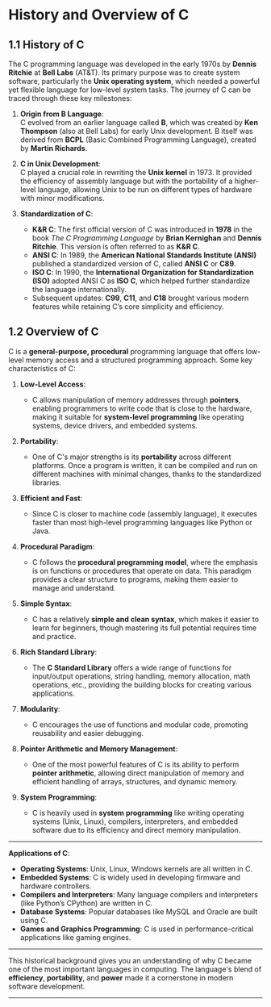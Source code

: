# **History and Overview of C**

## **1.1 History of C**

The C programming language was developed in the early 1970s by **Dennis Ritchie** at **Bell Labs** (AT&T). Its primary purpose was to create system software, particularly the **Unix operating system**, which needed a powerful yet flexible language for low-level system tasks. The journey of C can be traced through these key milestones:

1. **Origin from B Language**:  
   C evolved from an earlier language called **B**, which was created by **Ken Thompson** (also at Bell Labs) for early Unix development. B itself was derived from **BCPL** (Basic Combined Programming Language), created by **Martin Richards**.
2. **C in Unix Development**:  
   C played a crucial role in rewriting the **Unix kernel** in 1973. It provided the efficiency of assembly language but with the portability of a higher-level language, allowing Unix to be run on different types of hardware with minor modifications.

3. **Standardization of C**:
   - **K&R C**: The first official version of C was introduced in **1978** in the book _The C Programming Language_ by **Brian Kernighan** and **Dennis Ritchie**. This version is often referred to as **K&R C**.
   - **ANSI C**: In 1989, the **American National Standards Institute (ANSI)** published a standardized version of C, called **ANSI C** or **C89**.
   - **ISO C**: In 1990, the **International Organization for Standardization (ISO)** adopted ANSI C as **ISO C**, which helped further standardize the language internationally.
   - Subsequent updates: **C99**, **C11**, and **C18** brought various modern features while retaining C’s core simplicity and efficiency.

## **1.2 Overview of C**

C is a **general-purpose, procedural** programming language that offers low-level memory access and a structured programming approach. Some key characteristics of C:

1. **Low-Level Access**:

   - C allows manipulation of memory addresses through **pointers**, enabling programmers to write code that is close to the hardware, making it suitable for **system-level programming** like operating systems, device drivers, and embedded systems.

2. **Portability**:

   - One of C's major strengths is its **portability** across different platforms. Once a program is written, it can be compiled and run on different machines with minimal changes, thanks to the standardized libraries.

3. **Efficient and Fast**:

   - Since C is closer to machine code (assembly language), it executes faster than most high-level programming languages like Python or Java.

4. **Procedural Paradigm**:
   - C follows the **procedural programming model**, where the emphasis is on functions or procedures that operate on data. This paradigm provides a clear structure to programs, making them easier to manage and understand.
5. **Simple Syntax**:

   - C has a relatively **simple and clean syntax**, which makes it easier to learn for beginners, though mastering its full potential requires time and practice.

6. **Rich Standard Library**:

   - The **C Standard Library** offers a wide range of functions for input/output operations, string handling, memory allocation, math operations, etc., providing the building blocks for creating various applications.

7. **Modularity**:

   - C encourages the use of functions and modular code, promoting reusability and easier debugging.

8. **Pointer Arithmetic and Memory Management**:

   - One of the most powerful features of C is its ability to perform **pointer arithmetic**, allowing direct manipulation of memory and efficient handling of arrays, structures, and dynamic memory.

9. **System Programming**:
   - C is heavily used in **system programming** like writing operating systems (Unix, Linux), compilers, interpreters, and embedded software due to its efficiency and direct memory manipulation.

---

**Applications of C**:

- **Operating Systems**: Unix, Linux, Windows kernels are all written in C.
- **Embedded Systems**: C is widely used in developing firmware and hardware controllers.
- **Compilers and Interpreters**: Many language compilers and interpreters (like Python’s CPython) are written in C.
- **Database Systems**: Popular databases like MySQL and Oracle are built using C.
- **Games and Graphics Programming**: C is used in performance-critical applications like gaming engines.

---

This historical background gives you an understanding of why C became one of the most important languages in computing. The language's blend of **efficiency**, **portability**, and **power** made it a cornerstone in modern software development.

---
